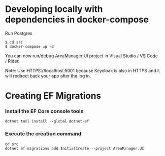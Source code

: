 # Developing locally with dependencies in docker-compose

Run Postgres

```
$ cd src
$ docker-compose up -d
```

You can now run/debug AreaManager.UI project in Visual Studio / VS Code / Rider.

Note: Use HTTPS://localhost:5001 because Keycloak is also in HTTPS and it will redirect back your app after the log in.

# Creating EF Migrations

### Install the EF Core console tools

```
dotnet tool install --global dotnet-ef
```

### Execute the creation command

```
cd src
dotnet ef migrations add InitialCreate --project AreaManager.UI
```
